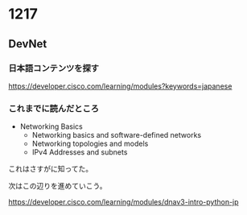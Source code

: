 # 1217

## DevNet
### 日本語コンテンツを探す

https://developer.cisco.com/learning/modules?keywords=japanese

### これまでに読んだところ
- Networking Basics
  - Networking basics and software-defined networks
  - Networking topologies and models
  - IPv4 Addresses and subnets

これはさすがに知ってた。

次はこの辺りを進めていこう。

https://developer.cisco.com/learning/modules/dnav3-intro-python-jp
